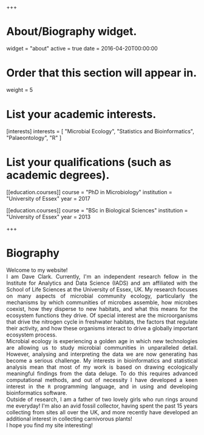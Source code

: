 +++
# About/Biography widget.
widget = "about"
active = true
date = 2016-04-20T00:00:00

# Order that this section will appear in.
weight = 5

# List your academic interests.
[interests]
  interests = [
    "Microbial Ecology",
    "Statistics and Bioinformatics",
    "Palaeontology",
    "R"
  ]

# List your qualifications (such as academic degrees).
[[education.courses]]
  course = "PhD in Microbiology"
  institution = "University of Essex"
  year = 2017

[[education.courses]]
  course = "BSc in Biological Sciences"
  institution = "University of Essex"
  year = 2013

+++

# Biography
<div style="text-align: justify">
Welcome to my website!
<br/>
I am Dave Clark. Currently, I'm an independent research fellow in the Institute for Analytics and Data Science (IADS) and am affiliated with the School of Life Sciences at the University of Essex, UK. My research focuses on many aspects of microbial community ecology, particularly the mechanisms by which communities of microbes assemble, how microbes coexist, how they disperse to new habitats, and what this means for the ecosystem functions they drive. Of special interest are the microorganisms that drive the nitrogen cycle in freshwater habitats, the factors that regulate their activity, and how these organisms interact to drive a globally important ecosystem process.
<br/>
Microbial ecology is experiencing a golden age in which new technologies are allowing us to study microbial communities in unparalleled detail. However, analysing and interpreting the data we are now generating has become a serious challenge. My interests in bioinformatics and statistical analysis mean that most of my work is based on drawing ecologically meaningful findings from the data deluge. To do this requires advanced computational methods, and out of necessity I have developed a keen interest in the <code>R</code> programming language, and in using and developing bioinformatics software.
<br/>
Outside of research, I am a father of two lovely girls who run rings around me everyday! I'm also an avid fossil collector, having spent the past 15 years collecting from sites all over the UK, and more recently have developed an additional interest in collecting carnivorous plants!
<br/>
I hope you find my site interesting!
</div>
